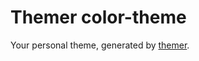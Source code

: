 # Themer color-theme

Your personal theme, generated by [themer](https://github.com/themerdev/themer).